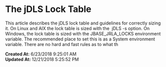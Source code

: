 # The jDLS Lock Table

This article describes the jDLS lock table and guidelines for correctly sizing it. On Linux and AIX the lock table is sized with the  jDLS -s option. On Windows, the lock table is sized with the JBASE_JRLA_LOCKS environment variable. The recommended place to set this is as a System environment variable. There are no hard and fast rules as to what th  

**Created At:** 6/23/2018 9:25:01 AM  
**Updated At:** 12/21/2018 5:25:52 PM  

